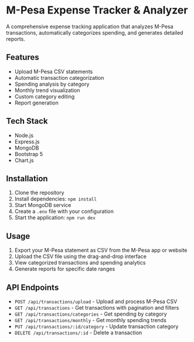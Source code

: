 # M-Pesa Expense Tracker & Analyzer

A comprehensive expense tracking application that analyzes M-Pesa transactions, automatically categorizes spending, and generates detailed reports.

## Features

- Upload M-Pesa CSV statements
- Automatic transaction categorization
- Spending analysis by category
- Monthly trend visualization
- Custom category editing
- Report generation

## Tech Stack

- Node.js
- Express.js
- MongoDB
- Bootstrap 5
- Chart.js

## Installation

1. Clone the repository
2. Install dependencies: `npm install`
3. Start MongoDB service
4. Create a `.env` file with your configuration
5. Start the application: `npm run dev`

## Usage

1. Export your M-Pesa statement as CSV from the M-Pesa app or website
2. Upload the CSV file using the drag-and-drop interface
3. View categorized transactions and spending analytics
4. Generate reports for specific date ranges

## API Endpoints

- `POST /api/transactions/upload` - Upload and process M-Pesa CSV
- `GET /api/transactions` - Get transactions with pagination and filters
- `GET /api/transactions/categories` - Get spending by category
- `GET /api/transactions/monthly` - Get monthly spending trends
- `PUT /api/transactions/:id/category` - Update transaction category
- `DELETE /api/transactions/:id` - Delete a transaction